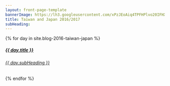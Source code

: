 ```yaml
---
layout: front-page-template
bannerImage: https://lh3.googleusercontent.com/xPzJEoAiq4TPFHPlvo20IFHXXtFLS-1RjPg9KqE3ZVSwRCXRoejFggRntSyuQmhIfciwYW3Y-_mFWe7L44aKi_08Un1w-lNU7KWgCVDhYTr6k8Ygi461ktrMsIHs8mSfTRzxWPpL7Q=w2400
title: Taiwan and Japan 2016/2017
subHeading: 
---
```


<div class="text-uppercase adventure-list experience">
  {% for day in site.blog-2016-taiwan-japan %}
    <div class="col-md-6 col-sm-6 animated fadeInUp" data-wow-delay="0.1s" data-wow-duration="1s">
      <a href="{{day.url | prepend: site.baseurl}}">
        <img src="{{ day.bannerImage }}"  alt="" class="img-responsive">
        <div class="overlay-lnk text-uppercase text-center">
          <i class="icon icon-streetsign"></i>
          <h5>{{ day.title }}</h5>
          <h6>{{ day.subHeading }}</h6>
        </div>
      </a>
    </div>
  {% endfor %}
</div>
